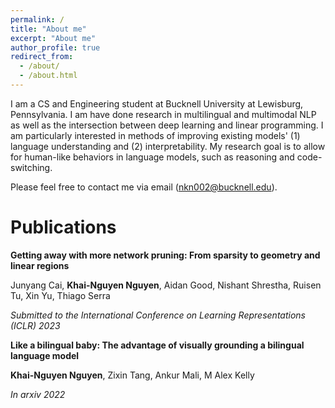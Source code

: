```yaml
---
permalink: /
title: "About me"
excerpt: "About me"
author_profile: true
redirect_from: 
  - /about/
  - /about.html
---
```


I am a CS and Engineering student at Bucknell University at Lewisburg, Pennsylvania. I am have done research in multilingual and multimodal NLP as well as the intersection between deep learning and linear programming. I am particularly interested in methods of improving existing models' (1) language understanding and (2) interpretability. My research goal is to allow for human-like behaviors in language models, such as reasoning and code-switching.

Please feel free to contact me via email (nkn002@bucknell.edu).

<!-- About me
===
I am originally from Ho Chi Minh City, Vietnam. Here in the States, I go by Nguyen Nguyen, but in Vietnamese, my name is Khải Nguyên [kʰaːj ŋwiəŋ]. As Vietnamese is a tonal and isolating language, many people in the States have found it difficult to pronounce my name. As such, I have enjoyed hearing many variations of my name, such as win, wind, or en-win. Nevertheless, my favorites have been win-win, which is the main motivation for my English name, and Winnie-the-Pooh. Since language changes with time, I believe there is no absolute "correct" way to pronounce any word, so please feel free to call me whatever you want - as long as it makes sense. -->

Publications
===
**Getting away with more network pruning: From sparsity to geometry and linear regions**

Junyang Cai, **Khai-Nguyen Nguyen**, Aidan Good, Nishant Shrestha, Ruisen Tu, Xin Yu, Thiago Serra 

_Submitted to the International Conference on Learning Representations (ICLR) 2023_

**Like a bilingual baby: The advantage of visually grounding a bilingual language model** 

**Khai-Nguyen Nguyen**, Zixin Tang, Ankur Mali, M Alex Kelly

_In arxiv 2022_






